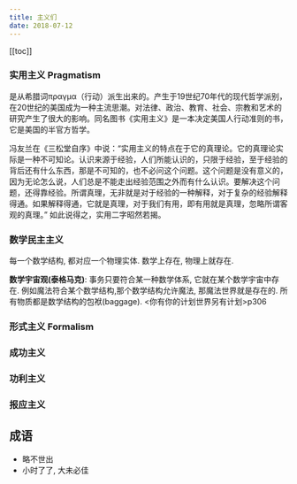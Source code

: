 ```yaml
---
title: 主义们
date: 2018-07-12
---
```


[[toc]]

### 实用主义 Pragmatism

是从希腊词πραγμα（行动）派生出来的。产生于19世纪70年代的现代哲学派别，在20世纪的美国成为一种主流思潮。对法律、政治、教育、社会、宗教和艺术的研究产生了很大的影响。同名图书《实用主义》是一本决定美国人行动准则的书，它是美国的半官方哲学。

冯友兰在《三松堂自序》中说：“实用主义的特点在于它的真理论。它的真理论实际是一种不可知论。认识来源于经验，人们所能认识的，只限于经验，至于经验的背后还有什么东西，那是不可知的，也不必问这个问题。这个问题是没有意义的，因为无论怎么说，人们总是不能走出经验范围之外而有什么认识。要解决这个问题，还得靠经验。所谓真理，无非就是对于经验的一种解释，对于复杂的经验解释得通。如果解释得通，它就是真理，对于我们有用，即有用就是真理，忽略所谓客观的真理。” 如此说得之，实用二字昭然若揭。



### 数学民主主义

每一个数学结构, 都对应一个物理实体. 数学上存在, 物理上就存在.

**数学宇宙观(泰格马克)**: 事务只要符合某一种数学体系, 它就在某个数学宇宙中存在. 例如魔法符合某个数学结构,那个数学结构允许魔法, 那魔法世界就是存在的. 所有物质都是数学结构的包袱(baggage). <你有你的计划世界另有计划>p306

### 形式主义 Formalism


### 成功主义

### 功利主义

### 报应主义


## 成语 

- 略不世出
- 小时了了, 大未必佳